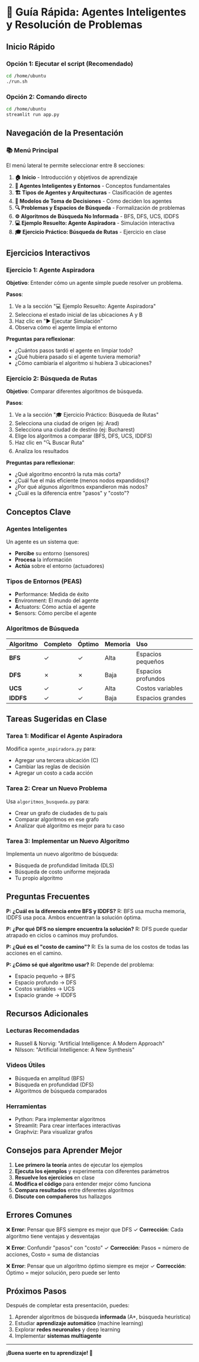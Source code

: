 # 🚀 Guía Rápida: Agentes Inteligentes y Resolución de Problemas

## Inicio Rápido

### Opción 1: Ejecutar el script (Recomendado)
```bash
cd /home/ubuntu
./run.sh
```

### Opción 2: Comando directo
```bash
cd /home/ubuntu
streamlit run app.py
```

## Navegación de la Presentación

### 📚 Menú Principal
El menú lateral te permite seleccionar entre 8 secciones:

1. **🏠 Inicio** - Introducción y objetivos de aprendizaje
2. **🤖 Agentes Inteligentes y Entornos** - Conceptos fundamentales
3. **🏗️ Tipos de Agentes y Arquitecturas** - Clasificación de agentes
4. **🎯 Modelos de Toma de Decisiones** - Cómo deciden los agentes
5. **🔍 Problemas y Espacios de Búsqueda** - Formalización de problemas
6. **⚙️ Algoritmos de Búsqueda No Informada** - BFS, DFS, UCS, IDDFS
7. **💻 Ejemplo Resuelto: Agente Aspiradora** - Simulación interactiva
8. **🎓 Ejercicio Práctico: Búsqueda de Rutas** - Ejercicio en clase

## Ejercicios Interactivos

### Ejercicio 1: Agente Aspiradora
**Objetivo**: Entender cómo un agente simple puede resolver un problema.

**Pasos**:
1. Ve a la sección "💻 Ejemplo Resuelto: Agente Aspiradora"
2. Selecciona el estado inicial de las ubicaciones A y B
3. Haz clic en "▶️ Ejecutar Simulación"
4. Observa cómo el agente limpia el entorno

**Preguntas para reflexionar**:
- ¿Cuántos pasos tardó el agente en limpiar todo?
- ¿Qué hubiera pasado si el agente tuviera memoria?
- ¿Cómo cambiaría el algoritmo si hubiera 3 ubicaciones?

### Ejercicio 2: Búsqueda de Rutas
**Objetivo**: Comparar diferentes algoritmos de búsqueda.

**Pasos**:
1. Ve a la sección "🎓 Ejercicio Práctico: Búsqueda de Rutas"
2. Selecciona una ciudad de origen (ej: Arad)
3. Selecciona una ciudad de destino (ej: Bucharest)
4. Elige los algoritmos a comparar (BFS, DFS, UCS, IDDFS)
5. Haz clic en "🔍 Buscar Ruta"
6. Analiza los resultados

**Preguntas para reflexionar**:
- ¿Qué algoritmo encontró la ruta más corta?
- ¿Cuál fue el más eficiente (menos nodos expandidos)?
- ¿Por qué algunos algoritmos expandieron más nodos?
- ¿Cuál es la diferencia entre "pasos" y "costo"?

## Conceptos Clave

### Agentes Inteligentes
Un agente es un sistema que:
- **Percibe** su entorno (sensores)
- **Procesa** la información
- **Actúa** sobre el entorno (actuadores)

### Tipos de Entornos (PEAS)
- **P**erformance: Medida de éxito
- **E**nvironment: El mundo del agente
- **A**ctuators: Cómo actúa el agente
- **S**ensors: Cómo percibe el agente

### Algoritmos de Búsqueda

| Algoritmo | Completo | Óptimo | Memoria | Uso |
| :--- | :--- | :--- | :--- | :--- |
| **BFS** | ✓ | ✓ | Alta | Espacios pequeños |
| **DFS** | ✗ | ✗ | Baja | Espacios profundos |
| **UCS** | ✓ | ✓ | Alta | Costos variables |
| **IDDFS** | ✓ | ✓ | Baja | Espacios grandes |

## Tareas Sugeridas en Clase

### Tarea 1: Modificar el Agente Aspiradora
Modifica `agente_aspiradora.py` para:
- Agregar una tercera ubicación (C)
- Cambiar las reglas de decisión
- Agregar un costo a cada acción

### Tarea 2: Crear un Nuevo Problema
Usa `algoritmos_busqueda.py` para:
- Crear un grafo de ciudades de tu país
- Comparar algoritmos en ese grafo
- Analizar qué algoritmo es mejor para tu caso

### Tarea 3: Implementar un Nuevo Algoritmo
Implementa un nuevo algoritmo de búsqueda:
- Búsqueda de profundidad limitada (DLS)
- Búsqueda de costo uniforme mejorada
- Tu propio algoritmo

## Preguntas Frecuentes

**P: ¿Cuál es la diferencia entre BFS y IDDFS?**
R: BFS usa mucha memoria, IDDFS usa poca. Ambos encuentran la solución óptima.

**P: ¿Por qué DFS no siempre encuentra la solución?**
R: DFS puede quedar atrapado en ciclos o caminos muy profundos.

**P: ¿Qué es el "costo de camino"?**
R: Es la suma de los costos de todas las acciones en el camino.

**P: ¿Cómo sé qué algoritmo usar?**
R: Depende del problema:
- Espacio pequeño → BFS
- Espacio profundo → DFS
- Costos variables → UCS
- Espacio grande → IDDFS

## Recursos Adicionales

### Lecturas Recomendadas
- Russell & Norvig: "Artificial Intelligence: A Modern Approach"
- Nilsson: "Artificial Intelligence: A New Synthesis"

### Videos Útiles
- Búsqueda en amplitud (BFS)
- Búsqueda en profundidad (DFS)
- Algoritmos de búsqueda comparados

### Herramientas
- Python: Para implementar algoritmos
- Streamlit: Para crear interfaces interactivas
- Graphviz: Para visualizar grafos

## Consejos para Aprender Mejor

1. **Lee primero la teoría** antes de ejecutar los ejemplos
2. **Ejecuta los ejemplos** y experimenta con diferentes parámetros
3. **Resuelve los ejercicios** en clase
4. **Modifica el código** para entender mejor cómo funciona
5. **Compara resultados** entre diferentes algoritmos
6. **Discute con compañeros** tus hallazgos

## Errores Comunes

❌ **Error**: Pensar que BFS siempre es mejor que DFS
✓ **Corrección**: Cada algoritmo tiene ventajas y desventajas

❌ **Error**: Confundir "pasos" con "costo"
✓ **Corrección**: Pasos = número de acciones, Costo = suma de distancias

❌ **Error**: Pensar que un algoritmo óptimo siempre es mejor
✓ **Corrección**: Óptimo = mejor solución, pero puede ser lento

## Próximos Pasos

Después de completar esta presentación, puedes:
1. Aprender algoritmos de búsqueda **informada** (A*, búsqueda heurística)
2. Estudiar **aprendizaje automático** (machine learning)
3. Explorar **redes neuronales** y deep learning
4. Implementar **sistemas multiagente**

---

**¡Buena suerte en tu aprendizaje! 🚀**
